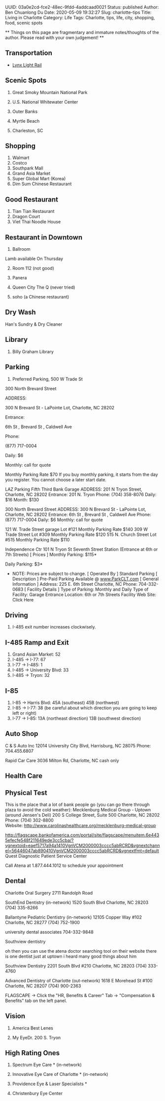 UUID: 03a0e2cd-fce2-48ec-9fdd-4addcaad0021
Status: published
Author: Ben Chuanlong Du
Date: 2020-05-09 19:32:27
Slug: charlotte-tips
Title: Living in Charlotte
Category: Life
Tags: Charlotte, tips, life, city, shopping, food, scenic spots

**
Things on this page are fragmentary and immature notes/thoughts of the author. 
Please read with your own judgement!
**
 

## Transportation

- [Lynx Light Rail](http://www.lynxcharlotte.com/)

## Scenic Spots

1. Great Smoky Mountain National Park

2. U.S. National Whitewater Center

3. Outer Banks

4. Myrtle Beach

5. Charleston, SC

## Shopping

1. Walmart
2. Costco
3. Southpark Mall
4. Grand Asia Market
5. Super Global Mart (Korea)
6. Dim Sum Chinese Restaurant

## Good Restaurant

1. Tian Tian Restaurant
2. Dragon Court
3. Viet Thai Noodle House

## Restaurant in Downtown

1. Ballroom 

Lamb available On Thursday 

2. Room 112 (not good)

3. Panera

4. Queen City The Q (never tried)

5. soho (a Chinese restaurant)

## Dry Wash
Han's Sundry & Dry Cleaner

## Library
1. Billy Graham Library

## Parking

1. Preferred Parking, 500 W Trade St

300 North Brevard Street

ADDRESS:

300 N Brevard St - LaPointe Lot, Charlotte, NC 28202

Entrance:

6th St , Brevard St , Caldwell Ave

Phone:

(877) 717-0004

Daily: $6

Monthly: call for quote

Monthly Parking Rate $70
If you buy monthly parking, it starts from the day you register. You cannot choose a later start date.
 



LAZ Parking
Fifth Third Bank Garage
ADDRESS:
201 N Tryon Street, Charlotte, NC 28202
Entrance:
201 N. Tryon 
Phone:
(704) 358-8076 
Daily: $16 
Month: $130

300 North Brevard Street
ADDRESS:
300 N Brevard St - LaPointe Lot, Charlotte, NC 28202
Entrance:
6th St , Brevard St , Caldwell Ave 
Phone:
(877) 717-0004 
Daily: $6
Monthly: call for quote

121 W. Trade Street garage
Lot #121 
Monthly Parking Rate $140
309 W Trade Street
Lot #309 
Monthly Parking Rate $120
515 N. Church Street
Lot #515 
Monthly Parking Rate $110


Independence Ctr
101 N Tryon St
Seventh Street Station
(Entrance at 6th or 7th Streets)
[  Prices  ]
Monthly Parking:	$115*
 
Daily Parking:	$3*
 
* NOTE: Prices are subject to change.
[  Operated By  ]
Standard Parking
[  Description  ]
Pre-Paid Parking Available @ www.ParkCLT.com
[  General Information  ]
Address:	225 E. 6th Street
Charlotte, NC
Phone:	704-332-0683
[  Facility Details  ]
Type of Parking:	Monthly and Daily
Type of Facility:	Garage
Entrance Location:	6th or 7th Streets
Facility Web Site:	Click Here

## Driving

 1. I-485 exit number increases clockwisely. 

 ## I-485 Ramp and Exit
 1. Grand Asian Market: 52
 2. I-485 -> I-77: 67
 3. I-77 -> I-485: 1
 4. I-485 -> University Blvd: 33
 5. I-485 -> Tryon: 32
 ## I-85
 1. I-85 -> Harris Blvd: 45A (southeast) 45B (northwest)
 2. I-85 -> I-77: 38 (be careful about which direction you are going to keep left or right)
 3. I-77 -> I-85: 13A (northeast direction) 13B (southwest direction)

## Auto Shop

C & S Auto Inc
12014 University City Blvd, Harrisburg, NC 28075
Phone: 704.455.6807


Rapid Car Care
3036 Milton Rd, Charlotte, NC
cash only

## Health Care

## Physical Test
This is the place that a lot of bank people go (you can go there through plaza to avoid the cold weather):
Mecklenburg Medical Group - Uptown (around Jensen's Deli)
200 S College Street, Suite 500
Charlotte, NC 28202
Phone: (704) 302-8800   
Website: http://www.carolinashealthcare.org/mecklenburg-medical-group


http://flagscape.bankofamerica.com/portal/site/flagscape/menuitem.6e4435efecfe548f211649ede3cc5cba/?vgnextoid=eaef5717a94a1410VgnVCM2000003cccc5abRCRD&vgnextchannel=56446047ab890410VgnVCM2000003cccc5abRCRD&vgnextfmt=default
Quest Diagnostic Patient Service Center 

Call Atena at 1.877.444.1012 to schedule your appointment

## Dental
Charlotte Oral Surgery 2711 Randolph Road



SouthEnd Dentistry (in-network)
1520 South Blvd
Charlotte, NC 28203
(704) 335-8266

Ballantyne Pediatric Dentistry (in-network)
12105 Copper Way #102
Charlotte, NC 28277
(704) 752-1900


university dental associates
704-332-9848

Southview dentistry


oh then you can use the atena doctor searching tool on their website
there is one dentist just at uptown
i heard many good things about him

Southview Dentistry
2201 South Blvd #210
Charlotte, NC 28203
(704) 333-4760




Advanced Dentistry of Charlotte (out-network)
1618 E Morehead St #100
Charlotte, NC 28207
(704) 900-2363


FLAGSCAPE -> Click the "HR, Benefits & Career" Tab -> "Compensation & Benefits" tab on the left panel.

## Vision


1. America Best Lenes 

3. My EyeDr.
200 S. Tryon

## High Rating Ones

1. Spectrum Eye Care * (in-network)

2. Innovative Eye Care of Charlotte * (in-network)

3. Providence Eye & Laser Specialists *

4. Christenbury Eye Center
